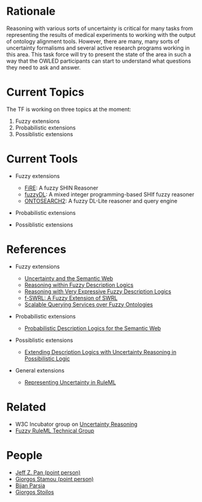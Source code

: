 # Rationale #

Reasoning with various sorts of uncertainty is critical for many tasks from representing the results of medical experiments to working with the output of ontology alignment tools. However, there are many, many sorts of uncertainty formalisms and several active research programs working in this area. This task force will try to present the state of the area in such a way that the OWLED participants can start to understand what questions they need to ask and answer.

# Current Topics #

The TF is working on three topics at the moment:

  1. Fuzzy extensions
  1. Probabilistic extensions
  1. Possiblistic extensions

# Current Tools #

  * Fuzzy extensions
    * [FiRE](http://www.image.ece.ntua.gr/~nsimou): A fuzzy SHIN Reasoner
    * [fuzzyDL](http://gaia.isti.cnr.it/~straccia): A mixed integer programming-based SHIf fuzzy reasoner
    * [ONTOSEARCH2](http://dipper.csd.abdn.ac.uk/OntoSearch/): A fuzzy DL-Lite reasoner and query engine

  * Probabilistic extensions
  * Possiblistic extensions

# References #

  * Fuzzy extensions
    * [Uncertainty and the Semantic Web](http://www.image.ece.ntua.gr/papers/445.pdf)
    * [Reasoning within Fuzzy Description Logics](http://gaia.isti.cnr.it/~straccia/download/papers/JAIR01/JAIR01.pdf)
    * [Reasoning with Very Expressive Fuzzy Description Logics](http://www.jair.org/media/2279/live-2279-3505-jair.pdf)
    * [f-SWRL: A Fuzzy Extension of SWRL](http://www.abdn.ac.uk/~csc280/PSSTH05.pdf)
    * [Scalable Querying Services over Fuzzy Ontologies](http://www.abdn.ac.uk/~csc280/PSSTT08.pdf)
  * Probabilistic extensions
    * [Probabilistic Description Logics for the Semantic Web](http://www.kr.tuwien.ac.at/research/reports/rr0605.pdf)
  * Possiblistic extensions
    * [Extending Description Logics with Uncertainty Reasoning in Possibilistic Logic](http://www.abdn.ac.uk/~csc280/QPJb07)

  * General extensions
    * [Representing Uncertainty in RuleML](http://www.abdn.ac.uk/~csc280/FuzzyRuleML.pdf)

# Related #

  * W3C Incubator group on [Uncertainty Reasoning](http://www.w3.org/2005/Incubator/urw3/)
  * [Fuzzy RuleML Technical Group](http://image.ntua.gr/FuzzyRuleML/)

# People #

  * [Jeff Z. Pan (point person)](http://www.csd.abdn.ac.uk/~jpan/)
  * [Giorgos Stamou (point person)](http://image.ece.ntua.gr/~gstam/)
  * [Bijan Parsia](http://www.cs.man.ac.uk/~bparsia/)
  * [Giorgos Stoilos](http://image.ntua.gr/~gstoil/)
